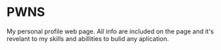 # PWNS

My personal profile web page. All info are included on the page and it's revelant to my skills and abillities to bulid any aplication.

